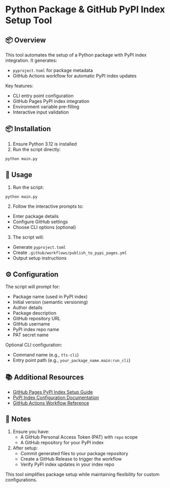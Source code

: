 # Python Package & GitHub PyPI Index Setup Tool

## 📦 Overview
This tool automates the setup of a Python package with PyPI index integration. It generates:
- `pyproject.toml` for package metadata
- GitHub Actions workflow for automatic PyPI index updates

Key features:
- CLI entry point configuration
- GitHub Pages PyPI index integration
- Environment variable pre-filling
- Interactive input validation

## 📦 Installation
1. Ensure Python 3.12 is installed
2. Run the script directly:
```bash
python main.py
```

## 🚀 Usage
1. Run the script:
```bash
python main.py
```
2. Follow the interactive prompts to:
- Enter package details
- Configure GitHub settings
- Choose CLI options (optional)
3. The script will:
- Generate `pyproject.toml`
- Create `.github/workflows/publish_to_pypi_pages.yml`
- Output setup instructions

## ⚙️ Configuration
The script will prompt for:
- Package name (used in PyPI index)
- Initial version (semantic versioning)
- Author details
- Package description
- GitHub repository URL
- GitHub username
- PyPI index repo name
- PAT secret name

Optional CLI configuration:
- Command name (e.g., `tts-cli`)
- Entry point path (e.g., `your_package_name.main:run_cli`)

## 📚 Additional Resources
- [GitHub Pages PyPI Index Setup Guide](https://docs.github.com/en/enterprise-admin/setting-up-a-private-pypi-index)
- [PyPI Index Configuration Documentation](https://packaging.python.org/tutorials/pypirc/)
- [GitHub Actions Workflow Reference](https://docs.github.com/en/actions/using-workflows/workflow-syntax-for-github-actions)

## 📌 Notes
1. Ensure you have:
   - A GitHub Personal Access Token (PAT) with `repo` scope
   - A GitHub repository for your PyPI index
2. After setup:
   - Commit generated files to your package repository
   - Create a GitHub Release to trigger the workflow
   - Verify PyPI index updates in your index repo

This tool simplifies package setup while maintaining flexibility for custom configurations.